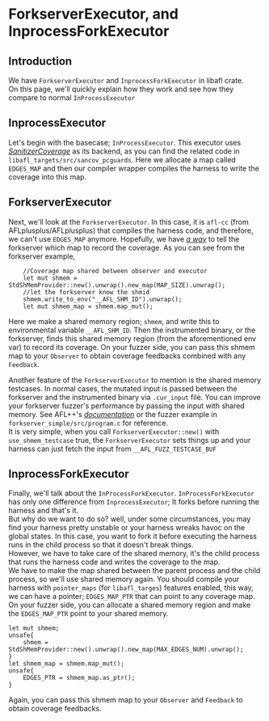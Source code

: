# ForkserverExecutor, and InprocessForkExecutor

## Introduction
We have `ForkserverExecutor` and `InprocessForkExecutor` in libafl crate.  
On this page, we'll quickly explain how they work and see how they compare to normal `InProcessExecutor`

## InprocessExecutor
Let's begin with the basecase; `InProcessExecutor`.
This executor uses [_SanitizerCoverage_](https://clang.llvm.org/docs/SanitizerCoverage.html) as its backend, as you can find the related code in `libafl_targets/src/sancov_pcguards`. Here we allocate a map called `EDGES_MAP` and then our compiler wrapper compiles the harness to write the coverage into this map.  

## ForkserverExecutor
Next, we'll look at the `ForkserverExecutor`. In this case, it is `afl-cc` (from AFLplusplus/AFLplusplus) that compiles the harness code, and therefore, we can't use `EDGES_MAP` anymore. Hopefully, we have [_a way_](https://github.com/AFLplusplus/AFLplusplus/blob/2e15661f184c77ac1fbb6f868c894e946cbb7f17/instrumentation/afl-compiler-rt.o.c#L270) to tell the forkserver which map to record the coverage.
As you can see from the forkserver example,
```rust,ignore
    //Coverage map shared between observer and executor
    let mut shmem = StdShMemProvider::new().unwrap().new_map(MAP_SIZE).unwrap();
    //let the forkserver know the shmid
    shmem.write_to_env("__AFL_SHM_ID").unwrap();
    let mut shmem_map = shmem.map_mut();
```
Here we make a shared memory region; `shmem`, and write this to environmental variable `__AFL_SHM_ID`. Then the instrumented binary, or the forkserver, finds this shared memory region (from the aforementioned env var) to record its coverage. On your fuzzer side, you can pass this shmem map to your `Observer` to obtain coverage feedbacks combined with any `Feedback`.

Another feature of the `ForkserverExecutor` to mention is the shared memory testcases. In normal cases, the mutated input is passed between the forkserver and the instrumented binary via `.cur_input` file. You can improve your forkserver fuzzer's performance by passing the input with shared memory.
See AFL++'s [_documentation_](https://github.com/AFLplusplus/AFLplusplus/blob/stable/instrumentation/README.persistent_mode.md) or the fuzzer example in `forkserver_simple/src/program.c` for reference.  
It is very simple, when you call `ForkserverExecutor::new()` with `use_shmem_testcase` true, the `ForkserverExecutor` sets things up and your harness can just fetch the input from `__AFL_FUZZ_TESTCASE_BUF`

## InprocessForkExecutor
Finally, we'll talk about the `InProcessForkExecutor`.
`InProcessForkExecutor` has only one difference from `InprocessExecutor`; It forks before running the harness and that's it.  
But why do we want to do so? well, under some circumstances, you may find your harness pretty unstable or your harness wreaks havoc on the global states. In this case, you want to fork it before executing the harness runs in the child process so that it doesn't break things.  
However, we have to take care of the shared memory, it's the child process that runs the harness code and writes the coverage to the map.  
We have to make the map shared between the parent process and the child process, so we'll use shared memory again. You should compile your harness with `pointer_maps` (for `libafl_targes`) features enabled, this way, we can have a pointer; `EDGES_MAP_PTR` that can point to any coverage map.
On your fuzzer side, you can allocate a shared memory region and make the `EDGES_MAP_PTR` point to your shared memory.
```rust,ignore
let mut shmem;
unsafe{
    shmem = StdShMemProvider::new().unwrap().new_map(MAX_EDGES_NUM).unwrap();
}
let shmem_map = shmem.map_mut();
unsafe{
    EDGES_PTR = shmem_map.as_ptr();
}
```
Again, you can pass this shmem map to your `Observer` and `Feedback` to obtain coverage feedbacks.